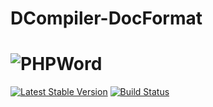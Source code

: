 # DCompiler-DocFormat
# ![PHPWord](http://megaicons.net/static/img/icons_sizes/8/178/256/very-basic-document-icon.png)

[![Latest Stable Version](https://poser.pugx.org/phpoffice/phpword/v/stable.png)](https://packagist.org/packages/phpoffice/phpword)
[![Build Status](https://travis-ci.org/PHPOffice/PHPWord.svg?branch=master)](https://travis-ci.org/PHPOffice/PHPWord)
